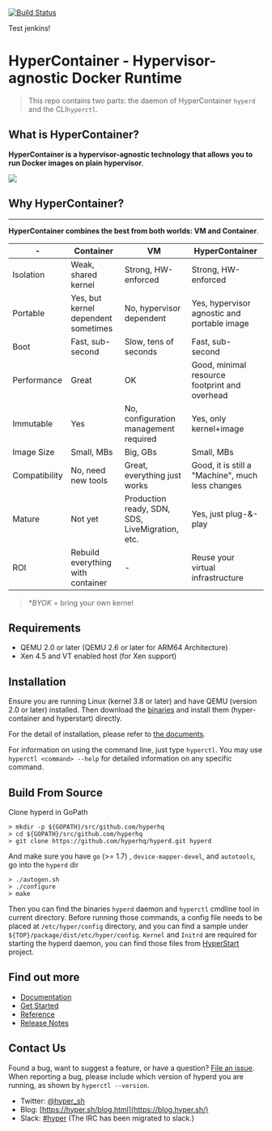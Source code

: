 [![Build Status](https://travis-ci.org/hyperhq/hyperd.svg?branch=master)](https://travis-ci.org/hyperhq/hyperd)

Test jenkins!

HyperContainer - Hypervisor-agnostic Docker Runtime
====

> This repo contains two parts: the daemon of HyperContainer `hyperd` and the CLI`hyperctl`.

## What is HyperContainer?

**HyperContainer is a hypervisor-agnostic technology that allows you to run Docker images on plain hypervisor**.

![](https://trello-attachments.s3.amazonaws.com/5551c49246960a31feab3d35/1515x947/5265a9f72b589ef5dbf8b372b718c43e/Pasted_image_at_2016_04_16_07_33_PM.png)

## Why HyperContainer?
-----------

**HyperContainer combines the best from both worlds: VM and Container**.

| -  | Container | VM | HyperContainer | 
|---|---|---|---|
| Isolation | Weak, shared kernel | Strong, HW-enforced  | Strong, HW-enforced  |
| Portable  | Yes, but kernel dependent sometimes | No, hypervisor dependent | Yes, hypervisor agnostic and portable image |
| Boot  | Fast, sub-second  | Slow, tens of seconds  | Fast, sub-second  |
| Performance  | Great | OK| Good, minimal resource footprint and overhead |
| Immutable | Yes  | No, configuration management required | Yes, only kernel+image  | 
| Image Size| Small, MBs  | Big, GBs  | Small, MBs  |
| Compatibility | No, need new tools | Great, everything just works  | Good, it is still a "Machine", much less changes  |
| Mature   | Not yet  | Production ready, SDN, SDS, LiveMigration, etc.  | Yes, just plug-&-play|
| ROI| Rebuild everything with container  | - | Reuse your virtual infrastructure  |

> **BYOK* = bring your own kernel

## Requirements

- QEMU 2.0 or later (QEMU 2.6 or later for ARM64 Architecture)
- Xen 4.5 and VT enabled host (for Xen support)

## Installation

Ensure you are running Linux (kernel 3.8 or later) and have QEMU (version 2.0 or later) installed. 
Then download the [binaries](http://download.hypercontainer.io/) and install them (hyper-container and hyperstart) directly.

For the detail of installation, please refer to [the documents](https://docs.hypercontainer.io/get_started/install/linux.html).

For information on using the command line, just type `hyperctl`. You may use
`hyperctl <command> --help` for detailed information on any specific command.


## Build From Source

Clone hyperd in GoPath

    > mkdir -p ${GOPATH}/src/github.com/hyperhq
    > cd ${GOPATH}/src/github.com/hyperhq
    > git clone https://github.com/hyperhq/hyperd.git hyperd

And make sure you have `go` (>= 1.7) , `device-mapper-devel`, and `autotools`, go into the `hyperd` dir

    > ./autogen.sh
    > ./configure
    > make

Then you can find the binaries `hyperd` daemon and `hyperctl` cmdline tool in current directory. Before running those commands, a config file needs to be placed at `/etc/hyper/config` directory, and you can find a sample under `${TOP}/package/dist/etc/hyper/config`. `Kernel` and `Initrd` are required for starting the hyperd daemon, you can find those files from [HyperStart](https://github.com/hyperhq/hyperstart) project.


## Find out more

 * [Documentation](http://docs.hypercontainer.io)
 * [Get Started](http://docs.hypercontainer.io/get_started/index.html)
 * [Reference](http://docs.hypercontainer.io/reference/index.html)
 * [Release Notes](http://docs.hypercontainer.io/release_notes/latest.html)

## Contact Us

Found a bug, want to suggest a feature, or have a question?
[File an issue](https://github.com/hyperhq/hyperd/issues). When reporting a bug, please include which version of hyperd you are running, as shown by `hyperctl --version`.

* Twitter: [@hyper_sh](https://twitter.com/hyper_sh)
* Blog: [https://hyper.sh/blog.html](https://blog.hyper.sh/)
* Slack: [#hyper](https://slack.hyper.sh/) (The IRC has been migrated to slack.)
